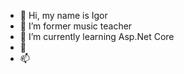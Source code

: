 - 👋 Hi, my name is Igor
- 👀 I’m former music teacher
- 🌱 I’m currently learning Asp.Net Core
- 💞️ 
- 📫

<!---
Grico-Mic/Grico-Mic is a ✨ special ✨ repository because its `README.md` (this file) appears on your GitHub profile.
You can click the Preview link to take a look at your changes.
--->
